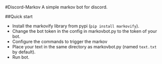 #Discord-Markov
A simple markov bot for discord.

##Quick start
- Install the markovify library from pypi (`pip install markovify`).
- Change the bot token in the config in markovbot.py to the token of your bot.
- Configure the commands to trigger the markov
- Place your text in the same directory as markovbot.py (named `text.txt` by default).
- Run bot.
